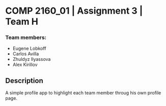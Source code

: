 # COMP 2160_01 | Assignment 3 | Team H

### Team members:

 - Eugene Lobkoff
 - Carlos Avilla
 - Zhuldyz Ilyassova
 - Alex Kirillov


## Description
 A simple profile app to highlight each team member throug his own profile page. 

